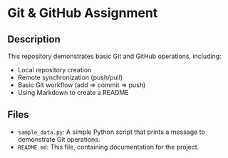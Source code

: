 # Git & GitHub Assignment

## Description
This repository demonstrates basic Git and GitHub operations, including:
- Local repository creation
- Remote synchronization (push/pull)
- Basic Git workflow (add => commit => push)
- Using Markdown to create a README

## Files
- `sample_data.py`: A simple Python script that prints a message to demonstrate Git operations.
- `README.md`: This file, containing documentation for the project.


